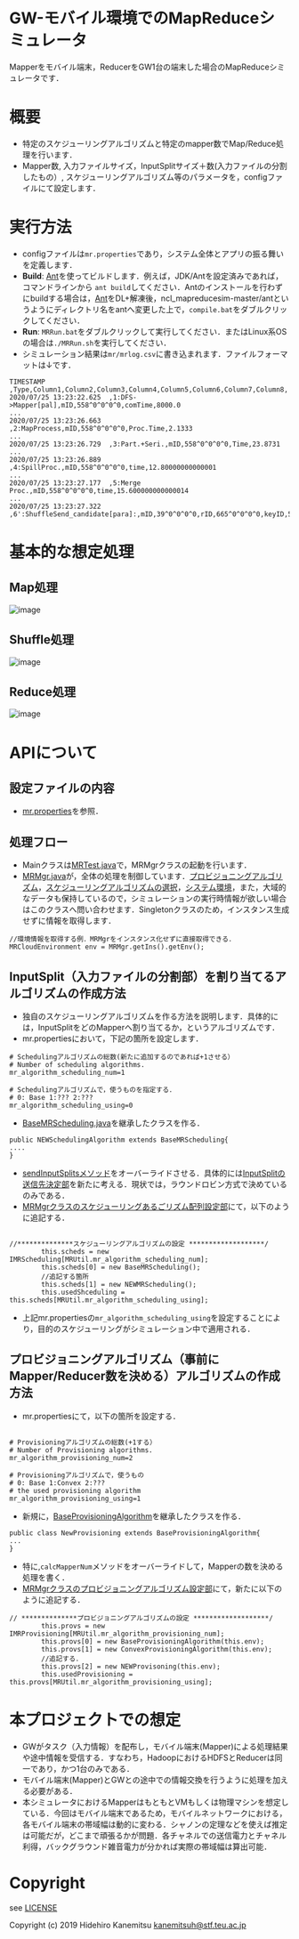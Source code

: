 # GW-モバイル環境でのMapReduceシミュレータ
Mapperをモバイル端末，ReducerをGW1台の端末した場合のMapReduceシミュレータです．

# 概要
- 特定のスケジューリングアルゴリズムと特定のmapper数でMap/Reduce処理を行います．
- Mapper数, 入力ファイルサイズ，InputSplitサイズ＋数(入力ファイルの分割したもの）, スケジューリングアルゴリズム等のパラメータを，configファイルにて設定します．
# 実行方法
- configファイルは`mr.properties`であり，システム全体とアプリの振る舞いを定義します． 
- **Build**: [Ant](https://dlcdn.apache.org//ant/binaries/apache-ant-1.9.16-bin.zip)を使ってビルドします．例えば，JDK/Antを設定済みであれば，コマンドラインから `ant build`してください．Antのインストールを行わずにbuildする場合は，[Ant](https://dlcdn.apache.org//ant/binaries/apache-ant-1.9.16-bin.zip)をDL+解凍後，ncl_mapreducesim-master/antというようにディレクトリ名をantへ変更した上で，`compile.bat`をダブルクリックしてください．
- **Run**: `MRRun.bat`をダブルクリックして実行してください．またはLinux系OSの場合は`./MRRun.sh`を実行してください．
- シミュレーション結果は`mr/mrlog.csv`に書き込まれます．ファイルフォーマットは↓です．
~~~
TIMESTAMP ,Type,Column1,Column2,Column3,Column4,Column5,Column6,Column7,Column8,
2020/07/25 13:23:22.625  ,1:DFS->Mapper[pal],mID,558^0^0^0^0,comTime,8000.0
...
2020/07/25 13:23:26.663  ,2:MapProcess,mID,558^0^0^0^0,Proc.Time,2.1333
...
2020/07/25 13:23:26.729  ,3:Part.+Seri.,mID,558^0^0^0^0,Time,23.8731
...
2020/07/25 13:23:26.889  ,4:SpillProc.,mID,558^0^0^0^0,time,12.80000000000001
...
2020/07/25 13:23:27.177  ,5:Merge Proc.,mID,558^0^0^0^0,time,15.600000000000014
...
2020/07/25 13:23:27.322  ,6':ShuffleSend_candidate[para]:,mID,39^0^0^0^0,rID,665^0^0^0^0,keyID,58,comTime,0.0
~~~
# 基本的な想定処理
## Map処理
![image](https://user-images.githubusercontent.com/4952618/226114580-4a6e75aa-8bdd-46cd-aaf8-293781eb81e5.png)
## Shuffle処理
![image](https://user-images.githubusercontent.com/4952618/226114614-bcc7e397-5edd-4887-8d4a-1a2fc1d5fd84.png)
## Reduce処理
![image](https://user-images.githubusercontent.com/4952618/226114641-0b758873-fc6b-42ae-90b8-8b6b0cc37b0e.png)

# APIについて
## 設定ファイルの内容
- [mr.properties](https://github.com/ncl-teu/ncl_mapreducesim/blob/mobile/mr.properties)を参照．
## 処理フロー
- Mainクラスは[MRTest.java](https://github.com/ncl-teu/ncl_mapreducesim/blob/mobile/src/net/gripps/cloud/mapreduce/main/MRTest.java)で，MRMgrクラスの起動を行います．
- [MRMgr.java](https://github.com/ncl-teu/ncl_mapreducesim/blob/mobile/src/net/gripps/cloud/mapreduce/MRMgr.java)が，全体の処理を制御しています．[プロビジョニングアルゴリズム](https://github.com/ncl-teu/ncl_mapreducesim/blob/mobile/src/net/gripps/cloud/mapreduce/MRMgr.java#L93)，[スケジューリングアルゴリズムの選択](https://github.com/ncl-teu/ncl_mapreducesim/blob/mobile/src/net/gripps/cloud/mapreduce/MRMgr.java#L87)，[システム環境](https://github.com/ncl-teu/ncl_mapreducesim/blob/mobile/src/net/gripps/cloud/mapreduce/MRMgr.java#L83)，また，大域的なデータも保持しているので，シミュレーションの実行時情報が欲しい場合はこのクラスへ問い合わせます．Singletonクラスのため，インスタンス生成せずに情報を取得します．
~~~
//環境情報を取得する例．MRMgrをインスタンス化せずに直接取得できる．
MRCloudEnvironment env = MRMgr.getIns().getEnv();
~~~
## InputSplit（入力ファイルの分割部）を割り当てるアルゴリズムの作成方法
- 独自のスケジューリングアルゴリズムを作る方法を説明します．具体的には，InputSplitをどのMapperへ割り当てるか，というアルゴリズムです．
- mr.propertiesにおいて，下記の箇所を設定します．
~~~
# Schedulingアルゴリズムの総数(新たに追加するのであれば+1させる）
# Number of scheduling algorithms.
mr_algorithm_scheduling_num=1

# Schedulingアルゴリズムで，使うものを指定する．
# 0: Base 1:??? 2:???
mr_algorithm_scheduling_using=0
~~~

- [BaseMRScheduling.java](https://github.com/ncl-teu/ncl_mapreducesim/blob/mobile/src/net/gripps/cloud/mapreduce/scheduling/BaseMRScheduling.java)を継承したクラスを作る．
~~~
public NEWSchedulingAlgorithm extends BaseMRScheduling{
....
}
~~~

- [sendInputSplitsメソッド](https://github.com/ncl-teu/ncl_mapreducesim/blob/mobile/src/net/gripps/cloud/mapreduce/scheduling/BaseMRScheduling.java#L29)をオーバーライドさせる．具体的には[InputSplitの送信先決定部](https://github.com/ncl-teu/ncl_mapreducesim/blob/mobile/src/net/gripps/cloud/mapreduce/scheduling/BaseMRScheduling.java#L61)を新たに考える．現状では，ラウンドロビン方式で決めているのみである．
- [MRMgrクラスのスケジューリングあるごリズム配列設定部](https://github.com/ncl-teu/ncl_mapreducesim/blob/mobile/src/net/gripps/cloud/mapreduce/MRMgr.java#L87)にて，以下のように追記する．
~~~

//**************スケジューリングアルゴリズムの設定 *******************/
        this.scheds = new IMRScheduling[MRUtil.mr_algorithm_scheduling_num];
        this.scheds[0] = new BaseMRScheduling();
        //追記する箇所
        this.scheds[1] = new NEWMRScheduling();
        this.usedShceduling = this.scheds[MRUtil.mr_algorithm_scheduling_using];
~~~
- 上記mr.propertiesの`mr_algorithm_scheduling_using`を設定することにより，目的のスケジューリングがシミュレーション中で適用される．

## プロビジョニングアルゴリズム（事前にMapper/Reducer数を決める）アルゴリズムの作成方法
- mr.propertiesにて，以下の箇所を設定する．
~~~

# Provisioningアルゴリズムの総数(+1する）
# Number of Provisioning algorithms.
mr_algorithm_provisioning_num=2

# Provisioningアルゴリズムで，使うもの
# 0: Base 1:Convex 2:???
# the used provisioning algorithm
mr_algorithm_provisioning_using=1
~~~
- 新規に，[BaseProvisioningAlgorithm](https://github.com/ncl-teu/ncl_mapreducesim/blob/mobile/src/net/gripps/cloud/mapreduce/provisioning/BaseProvisioningAlgorithm.java)を継承したクラスを作る．
~~~
public class NewProvisioning extends BaseProvisioningAlgorithm{
...
}
~~~
- 特に,`calcMapperNum`メソッドをオーバーライドして，Mapperの数を決める処理を書く．
- [MRMgrクラスのプロビジョニングアルゴリズム設定部](https://github.com/ncl-teu/ncl_mapreducesim/blob/mobile/src/net/gripps/cloud/mapreduce/MRMgr.java#L93)にて，新たに以下のように追記する．
~~~
// **************プロビジョニングアルゴリズムの設定 *******************/
        this.provs = new IMRProvisioning[MRUtil.mr_algorithm_provisioning_num];
        this.provs[0] = new BaseProvisioningAlgorithm(this.env);
        this.provs[1] = new ConvexProvisioningAlgorithm(this.env);
        //追記する．
        this.provs[2] = new NEWProvisoning(this.env);
        this.usedProvisioning = this.provs[MRUtil.mr_algorithm_provisioning_using];
~~~
# 本プロジェクトでの想定
- GWがタスク（入力情報）を配布し，モバイル端末(Mapper)による処理結果や途中情報を受信する．すなわち，HadoopにおけるHDFSとReducerは同一であり，かつ1台のみである．
- モバイル端末(Mapper)とGWとの途中での情報交換を行うように処理を加える必要がある．
- 本シミュレータにおけるMapperはもともとVMもしくは物理マシンを想定している．今回はモバイル端末であるため，モバイルネットワークにおける，各モバイル端末の帯域幅は動的に変わる．シャノンの定理などを使えば推定は可能だが，どこまで頑張るかが問題．各チャネルでの送信電力とチャネル利得，バックグラウンド雑音電力が分かれば実際の帯域幅は算出可能．
# Copyright

see [LICENSE](https://github.com/ncl-teu/ncl_mapreducesim/blob/mobile/LICENSE)

Copyright (c) 2019 Hidehiro Kanemitsu <kanemitsuh@stf.teu.ac.jp>
